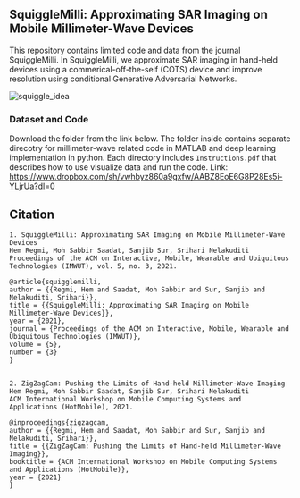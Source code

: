 ## SquiggleMilli: Approximating SAR Imaging on Mobile Millimeter-Wave Devices
This repository contains limited code and data from the journal SquiggleMilli. In SquiggleMilli, we approximate SAR imaging in hand-held devices using a commerical-off-the-self (COTS) device and improve resolution using conditional Generative Adversarial Networks. 

![squiggle_idea](https://github.com/hregmi77/SquiggleMilli/assets/85701013/eead9eb0-71ef-477a-a53a-860c537ab988)

### Dataset and Code
Download the folder from the link below. The folder inside contains separate direcotry for millimeter-wave related code in MATLAB and deep learning implementation in python. Each directory includes ```Instructions.pdf``` that describes how to use visualize data and run the code.
Link: https://www.dropbox.com/sh/vwhbyz860a9gxfw/AABZ8EoE6G8P28Es5i-YLjrUa?dl=0

## Citation
```
1. SquiggleMilli: Approximating SAR Imaging on Mobile Millimeter-Wave Devices
Hem Regmi, Moh Sabbir Saadat, Sanjib Sur, Srihari Nelakuditi
Proceedings of the ACM on Interactive, Mobile, Wearable and Ubiquitous Technologies (IMWUT), vol. 5, no. 3, 2021.

@article{squigglemilli,
author = {{Regmi, Hem and Saadat, Moh Sabbir and Sur, Sanjib and Nelakuditi, Srihari}},
title = {{SquiggleMilli: Approximating SAR Imaging on Mobile Millimeter-Wave Devices}},
year = {2021},
journal = {Proceedings of the ACM on Interactive, Mobile, Wearable and Ubiquitous Technologies (IMWUT)},
volume = {5},
number = {3}
}


2. ZigZagCam: Pushing the Limits of Hand-held Millimeter-Wave Imaging
Hem Regmi, Moh Sabbir Saadat, Sanjib Sur, Srihari Nelakuditi
ACM International Workshop on Mobile Computing Systems and Applications (HotMobile), 2021.

@inproceedings{zigzagcam,
author = {{Regmi, Hem and Saadat, Moh Sabbir and Sur, Sanjib and Nelakuditi, Srihari}},
title = {{ZigZagCam: Pushing the Limits of Hand-held Millimeter-Wave Imaging}},
booktitle = {ACM International Workshop on Mobile Computing Systems and Applications (HotMobile)},
year = {2021}
}
```

